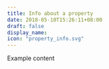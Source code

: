 ```yaml
---
title: Info about a property
date: 2018-05-10T15:26:11+08:00
draft: false
display_name:
icon: "property_info.svg"
---
```


Example content